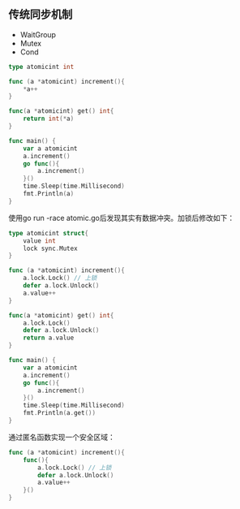 ## 传统同步机制

* WaitGroup
* Mutex
* Cond



```go
type atomicint int

func (a *atomicint) increment(){
	*a++
}

func(a *atomicint) get() int{
	return int(*a)
}

func main() {
	var a atomicint
	a.increment()
	go func(){
		a.increment()
	}()
	time.Sleep(time.Millisecond)
	fmt.Println(a)
}
```

使用go run -race atomic.go后发现其实有数据冲突。加锁后修改如下：

```go
type atomicint struct{
	value int
	lock sync.Mutex
}

func (a *atomicint) increment(){
	a.lock.Lock() // 上锁
	defer a.lock.Unlock()
	a.value++
}

func(a *atomicint) get() int{
	a.lock.Lock()
	defer a.lock.Unlock()
	return a.value
}

func main() {
	var a atomicint
	a.increment()
	go func(){
		a.increment()
	}()
	time.Sleep(time.Millisecond)
	fmt.Println(a.get())
}
```

通过匿名函数实现一个安全区域：

```go
func (a *atomicint) increment(){
	func(){
		a.lock.Lock() // 上锁
		defer a.lock.Unlock()
		a.value++
	}()
}
```

